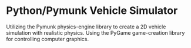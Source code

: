 # Python/Pymunk Vehicle Simulator

Utilizing the Pymunk physics-engine library to create a 2D vehicle simulation with realistic physics.
Using the PyGame game-creation library for controlling computer graphics.

